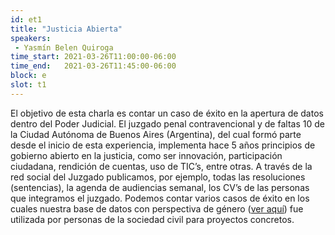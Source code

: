 ```yaml
---
id: et1
title: "Justicia Abierta"
speakers:
 - Yasmín Belen Quiroga
time_start: 2021-03-26T11:00:00-06:00
time_end:   2021-03-26T11:45:00-06:00
block: e
slot: t1
---
```


El objetivo de esta charla es contar un caso de éxito en la apertura de datos dentro del Poder Judicial.
El juzgado penal contravencional y de faltas 10 de la Ciudad Autónoma de Buenos Aires (Argentina), del cual formó parte desde el inicio de esta experiencia, implementa hace 5 años principios de gobierno abierto en la justicia, como ser innovación, participación ciudadana, rendición de cuentas, uso de TIC’s, entre otras.
A través de la red social del Juzgado publicamos, por ejemplo, todas las resoluciones (sentencias), la agenda de audiencias semanal, los CV’s de las personas que integramos el juzgado.
Podemos contar varios casos de éxito en los cuales nuestra base de datos con perspectiva de género (<a href="https://docs.google.com/spreadsheets/d/1uAi-Yfq-rJl_cqQaVe9Fv1rLlBJcmEtDpUB0NTOrLAs/edit">ver aquí</a>) fue utilizada por personas de la sociedad civil para proyectos concretos.
